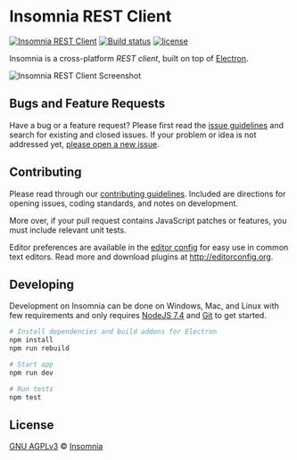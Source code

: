 # Insomnia REST Client 

[![Insomnia REST Client](https://img.shields.io/badge/maintainer-Insomnia-purple.svg?colorB=6e60cc)](https://insomnia.rest)
[![Build status](https://ci.appveyor.com/api/projects/status/pj03skhct2p1sved/branch/master?svg=true)](https://ci.appveyor.com/project/gschier/insomnia/branch/master)
[![license](https://img.shields.io/github/license/getinsomnia/insomnia.svg)]()

Insomnia is a cross-platform _REST client_, built on top of [Electron](http://electron.atom.io/).

![Insomnia REST Client Screenshot](https://insomnia.rest/images/docs/promo.png)

## Bugs and Feature Requests

Have a bug or a feature request? Please first read the 
[issue guidelines](CONTRIBUTING.md#using-the-issue-tracker) and search for existing and 
closed issues. If your problem or idea is not addressed yet, [please open a new issue](/issues).

## Contributing

Please read through our [contributing guidelines](CONTRIBUTING.md). Included are directions 
for opening issues, coding standards, and notes on development.

More over, if your pull request contains JavaScript patches or features, you must 
include relevant unit tests.

Editor preferences are available in the [editor config](.editorconfig) for easy use in 
common text editors. Read more and download plugins at <http://editorconfig.org>.

## Developing

Development on Insomnia can be done on Windows, Mac, and Linux with few requirements and only
requires [NodeJS 7.4](https://nodejs.org) and [Git](https://git-scm.com/) to get started.

```bash
# Install dependencies and build addons for Electron
npm install
npm run rebuild

# Start app
npm run dev

# Run tests
npm test
```

## License

[GNU AGPLv3](LICENSE) &copy; [Insomnia](https://insomnia.rest)
